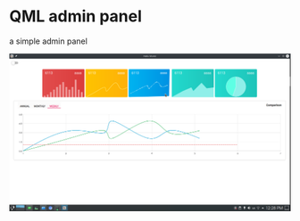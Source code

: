 # QML admin panel
a simple admin panel

![](https://github.com/mmjvox/QML_admin_panel/raw/main/screencapture.png)
